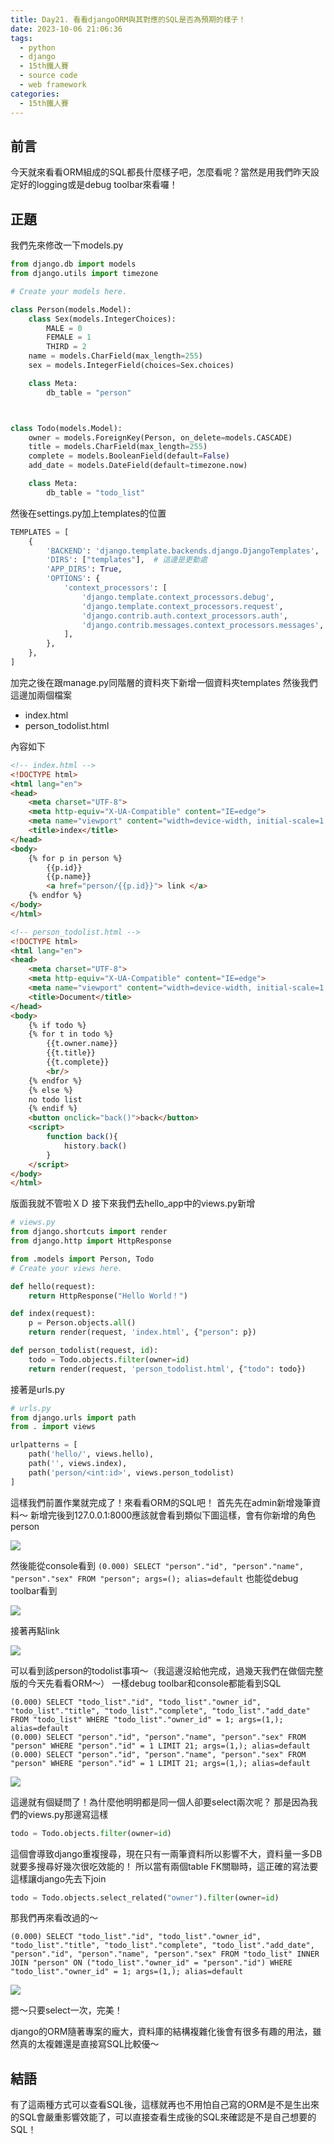 ```yaml
---
title: Day21. 看看djangoORM與其對應的SQL是否為預期的樣子！
date: 2023-10-06 21:06:36
tags: 
  - python
  - django
  - 15th鐵人賽
  - source code
  - web framework
categories:
  - 15th鐵人賽
---
```


## 前言
今天就來看看ORM組成的SQL都長什麼樣子吧，怎麼看呢？當然是用我們昨天設定好的logging或是debug toolbar來看囉！

## 正題
我們先來修改一下models.py
```py
from django.db import models
from django.utils import timezone

# Create your models here.

class Person(models.Model):
    class Sex(models.IntegerChoices):
        MALE = 0
        FEMALE = 1
        THIRD = 2
    name = models.CharField(max_length=255)
    sex = models.IntegerField(choices=Sex.choices)

    class Meta:
        db_table = "person"



class Todo(models.Model):
    owner = models.ForeignKey(Person, on_delete=models.CASCADE)
    title = models.CharField(max_length=255)
    complete = models.BooleanField(default=False)
    add_date = models.DateField(default=timezone.now)

    class Meta:
        db_table = "todo_list"
```
然後在settings.py加上templates的位置
```py
TEMPLATES = [
    {
        'BACKEND': 'django.template.backends.django.DjangoTemplates',
        'DIRS': ["templates"],  # 這邊是更動處
        'APP_DIRS': True,
        'OPTIONS': {
            'context_processors': [
                'django.template.context_processors.debug',
                'django.template.context_processors.request',
                'django.contrib.auth.context_processors.auth',
                'django.contrib.messages.context_processors.messages',
            ],
        },
    },
]
```
加完之後在跟manage.py同階層的資料夾下新增一個資料夾templates
然後我們這邊加兩個檔案
+ index.html
+ person_todolist.html

內容如下
```html
<!-- index.html -->
<!DOCTYPE html>
<html lang="en">
<head>
    <meta charset="UTF-8">
    <meta http-equiv="X-UA-Compatible" content="IE=edge">
    <meta name="viewport" content="width=device-width, initial-scale=1.0">
    <title>index</title>
</head>
<body>
    {% for p in person %}
        {{p.id}}
        {{p.name}}
        <a href="person/{{p.id}}"> link </a>
    {% endfor %}    
</body>
</html>
```
```html
<!-- person_todolist.html -->
<!DOCTYPE html>
<html lang="en">
<head>
    <meta charset="UTF-8">
    <meta http-equiv="X-UA-Compatible" content="IE=edge">
    <meta name="viewport" content="width=device-width, initial-scale=1.0">
    <title>Document</title>
</head>
<body>
    {% if todo %}
    {% for t in todo %}
        {{t.owner.name}}
        {{t.title}}
        {{t.complete}}
        <br/>
    {% endfor %}
    {% else %}
    no todo list
    {% endif %}
    <button onclick="back()">back</button>
    <script>
        function back(){
            history.back()
        }
    </script>
</body>
</html>
```
版面我就不管啦ＸＤ
接下來我們去hello_app中的views.py新增
```py
# views.py
from django.shortcuts import render
from django.http import HttpResponse

from .models import Person, Todo
# Create your views here.

def hello(request):
    return HttpResponse("Hello World！")

def index(request):
    p = Person.objects.all()
    return render(request, 'index.html', {"person": p})

def person_todolist(request, id):
    todo = Todo.objects.filter(owner=id)
    return render(request, 'person_todolist.html', {"todo": todo})
```
接著是urls.py
```py
# urls.py
from django.urls import path
from . import views

urlpatterns = [
    path('hello/', views.hello),
    path('', views.index),
    path('person/<int:id>', views.person_todolist)
]
```
這樣我們前置作業就完成了！來看看ORM的SQL吧！
首先先在admin新增幾筆資料～
新增完後到127.0.0.1:8000應該就會看到類似下圖這樣，會有你新增的角色person

![](images/2023-10-06Day21.看看djangoORM與其對應的SQL是否為預期的樣子！/20162905pWDx3M2A9W.png)

然後能從console看到
`(0.000) SELECT "person"."id", "person"."name", "person"."sex" FROM "person"; args=(); alias=default`
也能從debug toolbar看到

![](images/2023-10-06Day21.看看djangoORM與其對應的SQL是否為預期的樣子！/20162905md3hhsDvFP.png)

接著再點link

![](images/2023-10-06Day21.看看djangoORM與其對應的SQL是否為預期的樣子！/20162905p4y4JoCN42.png)

可以看到該person的todolist事項～（我這邊沒給他完成，過幾天我們在做個完整版的今天先看看ORM～）
一樣debug toolbar和console都能看到SQL
```
(0.000) SELECT "todo_list"."id", "todo_list"."owner_id", "todo_list"."title", "todo_list"."complete", "todo_list"."add_date" FROM "todo_list" WHERE "todo_list"."owner_id" = 1; args=(1,); alias=default
(0.000) SELECT "person"."id", "person"."name", "person"."sex" FROM "person" WHERE "person"."id" = 1 LIMIT 21; args=(1,); alias=default
(0.000) SELECT "person"."id", "person"."name", "person"."sex" FROM "person" WHERE "person"."id" = 1 LIMIT 21; args=(1,); alias=default
```

![](images/2023-10-06Day21.看看djangoORM與其對應的SQL是否為預期的樣子！/20162905ccytXNX1u5.png)

這邊就有個疑問了！為什麼他明明都是同一個人卻要select兩次呢？
那是因為我們的views.py那邊寫這樣
```py
todo = Todo.objects.filter(owner=id)
```
這個會導致django重複搜尋，現在只有一兩筆資料所以影響不大，資料量一多DB就要多搜尋好幾次很吃效能的！
所以當有兩個table FK關聯時，這正確的寫法要這樣讓django先去下join
```py
todo = Todo.objects.select_related("owner").filter(owner=id)
```
那我們再來看改過的～
```
(0.000) SELECT "todo_list"."id", "todo_list"."owner_id", "todo_list"."title", "todo_list"."complete", "todo_list"."add_date", "person"."id", "person"."name", "person"."sex" FROM "todo_list" INNER JOIN "person" ON ("todo_list"."owner_id" = "person"."id") WHERE "todo_list"."owner_id" = 1; args=(1,); alias=default
```

![](images/2023-10-06Day21.看看djangoORM與其對應的SQL是否為預期的樣子！/20162905nj0NfhbLFy.png)

摁～只要select一次，完美！

django的ORM隨著專案的龐大，資料庫的結構複雜化後會有很多有趣的用法，雖然真的太複雜還是直接寫SQL比較優～

## 結語
有了這兩種方式可以查看SQL後，這樣就再也不用怕自己寫的ORM是不是生出來的SQL會嚴重影響效能了，可以直接查看生成後的SQL來確認是不是自己想要的SQL！

